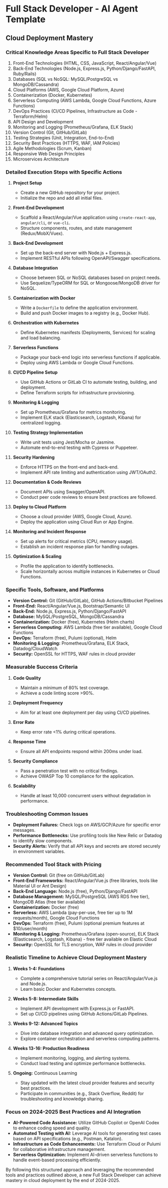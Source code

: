 # Full Stack Developer - AI Agent Template
## Cloud Deployment Mastery

### Critical Knowledge Areas Specific to Full Stack Developer

1. Front-End Technologies (HTML, CSS, JavaScript, React/Angular/Vue)
2. Back-End Technologies (Node.js, Express.js, Python/Django/FastAPI, Ruby/Rails)
3. Databases (SQL vs NoSQL: MySQL/PostgreSQL vs MongoDB/Cassandra)
4. Cloud Platforms (AWS, Google Cloud Platform, Azure)
5. Containerization (Docker, Kubernetes)
6. Serverless Computing (AWS Lambda, Google Cloud Functions, Azure Functions)
7. DevOps Practices (CI/CD Pipelines, Infrastructure as Code - Terraform/Helm)
8. API Design and Development
9. Monitoring and Logging (Prometheus/Grafana, ELK Stack)
10. Version Control (Git, GitHub/GitLab)
11. Testing Strategies (Unit, Integration, End-to-End)
12. Security Best Practices (HTTPS, WAF, IAM Policies)
13. Agile Methodologies (Scrum, Kanban)
14. Responsive Web Design Principles
15. Microservices Architecture

### Detailed Execution Steps with Specific Actions

1. **Project Setup**
   - Create a new GitHub repository for your project.
   - Initialize the repo and add all initial files.

2. **Front-End Development**
   - Scaffold a React/Angular/Vue application using `create-react-app`, `angular/cli`, or `vue-cli`.
   - Structure components, routes, and state management (Redux/MobX/Vuex).

3. **Back-End Development**
   - Set up the back-end server with Node.js + Express.js.
   - Implement RESTful APIs following OpenAPI/Swagger specifications.

4. **Database Integration**
   - Choose between SQL or NoSQL databases based on project needs.
   - Use Sequelize/TypeORM for SQL or Mongoose/MongoDB driver for NoSQL.

5. **Containerization with Docker**
   - Write a `Dockerfile` to define the application environment.
   - Build and push Docker images to a registry (e.g., Docker Hub).

6. **Orchestration with Kubernetes**
   - Define Kubernetes manifests (Deployments, Services) for scaling and load balancing.

7. **Serverless Functions**
   - Package your back-end logic into serverless functions if applicable.
   - Deploy using AWS Lambda or Google Cloud Functions.

8. **CI/CD Pipeline Setup**
   - Use GitHub Actions or GitLab CI to automate testing, building, and deployment.
   - Define Terraform scripts for infrastructure provisioning.

9. **Monitoring & Logging**
   - Set up Prometheus/Grafana for metrics monitoring.
   - Implement ELK stack (Elasticsearch, Logstash, Kibana) for centralized logging.

10. **Testing Strategy Implementation**
    - Write unit tests using Jest/Mocha or Jasmine.
    - Automate end-to-end testing with Cypress or Puppeteer.

11. **Security Hardening**
    - Enforce HTTPS on the front-end and back-end.
    - Implement API rate limiting and authentication using JWT/OAuth2.

12. **Documentation & Code Reviews**
    - Document APIs using Swagger/OpenAPI.
    - Conduct peer code reviews to ensure best practices are followed.

13. **Deploy to Cloud Platform**
    - Choose a cloud provider (AWS, Google Cloud, Azure).
    - Deploy the application using Cloud Run or App Engine.

14. **Monitoring and Incident Response**
    - Set up alerts for critical metrics (CPU, memory usage).
    - Establish an incident response plan for handling outages.

15. **Optimization & Scaling**
    - Profile the application to identify bottlenecks.
    - Scale horizontally across multiple instances in Kubernetes or Cloud Functions.

### Specific Tools, Software, and Platforms

- **Version Control:** Git (GitHub/GitLab), GitHub Actions/Bitbucket Pipelines
- **Front-End:** React/Angular/Vue.js, Bootstrap/Semantic UI
- **Back-End:** Node.js, Express.js, Python/Django/FastAPI
- **Database:** MySQL/PostgreSQL, MongoDB/Cassandra
- **Containerization:** Docker (free), Kubernetes (Helm charts)
- **Serverless Computing:** AWS Lambda (free tier available), Google Cloud Functions
- **DevOps:** Terraform (free), Pulumi (optional), Helm
- **Monitoring & Logging:** Prometheus/Grafana, ELK Stack, Datadog/CloudWatch
- **Security:** OpenSSL for HTTPS, WAF rules in cloud provider

### Measurable Success Criteria

1. **Code Quality**
   - Maintain a minimum of 80% test coverage.
   - Achieve a code linting score >90%.

2. **Deployment Frequency**
   - Aim for at least one deployment per day using CI/CD pipelines.

3. **Error Rate**
   - Keep error rate <1% during critical operations.

4. **Response Time**
   - Ensure all API endpoints respond within 200ms under load.

5. **Security Compliance**
   - Pass a penetration test with no critical findings.
   - Achieve OWASP Top 10 compliance for the application.

6. **Scalability**
   - Handle at least 10,000 concurrent users without degradation in performance.

### Troubleshooting Common Issues

- **Deployment Failures:** Check logs on AWS/GCP/Azure for specific error messages.
- **Performance Bottlenecks:** Use profiling tools like New Relic or Datadog to identify slow components.
- **Security Alerts:** Verify that all API keys and secrets are stored securely in environment variables.

### Recommended Tool Stack with Pricing

- **Version Control:** Git (free on GitHub/GitLab)
- **Front-End Frameworks:** React/Angular/Vue.js (free libraries, tools like Material UI or Ant Design)
- **Back-End Language:** Node.js (free), Python/Django/FastAPI
- **Database Management:** MySQL/PostgreSQL (AWS RDS free tier), MongoDB Atlas (free tier available)
- **Containerization:** Docker (free)
- **Serverless:** AWS Lambda (pay-per-use, free tier up to 1M requests/month), Google Cloud Functions
- **DevOps:** Terraform (free), Pulumi (optional premium features at $10/user/month)
- **Monitoring & Logging:** Prometheus/Grafana (open-source), ELK Stack (Elasticsearch, Logstash, Kibana) - free tier available on Elastic Cloud
- **Security:** OpenSSL for TLS encryption, WAF rules in cloud provider

### Realistic Timeline to Achieve Cloud Deployment Mastery

1. **Weeks 1-4: Foundations**
   - Complete a comprehensive tutorial series on React/Angular/Vue.js and Node.js.
   - Learn basic Docker and Kubernetes concepts.

2. **Weeks 5-8: Intermediate Skills**
   - Implement API development with Express.js or FastAPI.
   - Set up CI/CD pipelines using GitHub Actions/GitLab Pipelines.

3. **Weeks 9-12: Advanced Topics**
   - Dive into database integration and advanced query optimization.
   - Explore container orchestration and serverless computing patterns.

4. **Weeks 13-16: Production Readiness**
   - Implement monitoring, logging, and alerting systems.
   - Conduct load testing and optimize performance bottlenecks.

5. **Ongoing:** Continuous Learning
   - Stay updated with the latest cloud provider features and security best practices.
   - Participate in communities (e.g., Stack Overflow, Reddit) for troubleshooting and knowledge sharing.

### Focus on 2024-2025 Best Practices and AI Integration

- **AI-Powered Code Assistance:** Utilize GitHub Copilot or OpenAI Codex to enhance coding speed and quality.
- **Automated Testing with AI:** Leverage AI tools for generating test cases based on API specifications (e.g., Postman, Katalon).
- **Infrastructure as Code Enhancements:** Use Terraform Cloud or Pulumi for collaborative infrastructure management.
- **Serverless Optimization:** Implement AI-driven serverless functions to handle event-based processing efficiently.

By following this structured approach and leveraging the recommended tools and practices outlined above, a new Full Stack Developer can achieve mastery in cloud deployment by the end of 2024-2025.

